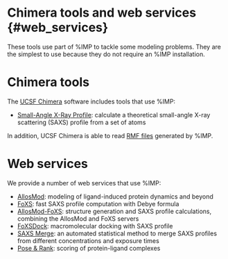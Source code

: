 Chimera tools and web services {#web_services}
==============================

These tools use part of %IMP to tackle some modeling problems.
They are the simplest to use because they do not require an %IMP installation.

# Chimera tools

The [UCSF Chimera](https://www.cgl.ucsf.edu/chimera/) software includes
tools that use %IMP:

 - [Small-Angle X-Ray Profile](https://www.cgl.ucsf.edu/chimera/current/docs/ContributedSoftware/saxs/saxs.html): calculate a theoretical small-angle X-ray scattering (SAXS) profile from a set of atoms

In addition, UCSF Chimera is able to read [RMF files](https://integrativemodeling.org/rmf/)
generated by %IMP.

# Web services
We provide a number of web services that use %IMP:

 - [AllosMod](https://salilab.org/allosmod/): modeling of ligand-induced
   protein dynamics and beyond
 - [FoXS](https://salilab.org/foxs/): fast SAXS profile computation with Debye
   formula
 - [AllosMod-FoXS](https://salilab.org/allosmod-foxs/): structure generation
   and SAXS profile calculations, combining the AllosMod and FoXS servers
 - [FoXSDock](https://salilab.org/foxsdock/): macromolecular docking with
   SAXS profile
 - [SAXS Merge](https://salilab.org/saxsmerge/): an automated statistical
   method to merge SAXS profiles from different concentrations and
   exposure times
 - [Pose & Rank](https://salilab.org/poseandrank/): scoring of protein-ligand
   complexes
